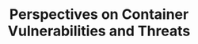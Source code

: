 ---
# Accomplishments widget.
widget: "howto"  # Widget name:  common, howto perspective, reading, cd-with-jenkins-and-docker  etc
headless: true  # This file represents a page section.
active: true  # Activate this widget? true/false
weight: 1 # Order that this section will appear.
title: "Perspectives on Container Vulnerabilities and Threats"
subtitle: ""

# Date format
date_format: "Jan 2006"

# Accomplishments.
#   Add/remove as many `[[item]]` blocks below as you like.
#   `title`, `organization` and `date_start` are the required parameters.
#   Leave other parameters empty if not required.
#   Begin/end multi-line descriptions with 3 quotes `"""`.
item:
 - title: "Securosis Analyst Report: The Complete Guide to Enterprise Container Security"
   summary: "In this comprehensive 24 page report, updated for 2018, Securosis provide a complete overview of the security implications of using containers and actionable insights for implementing best practices."
   linkText: "Read the article on aquasec.com »"
   linkUrl: "https://info.aquasec.com/securosis-assembling-container-security-program"
   openNewWindow: 
   image: "https://res.cloudinary.com/agile-seo/image/fetch/w_176,dpr_1.0,d_blank_am8gzx.png/https%3A%2F%2Flogo.clearbit.com%2Faquasec.com%3Fsize%3D250"  
 - title: "How to Secure Containers from Cyber Threats"
   summary: "IAmong the most popular application technologies on the scene today are containers, which enable users to run an application and its dependencies in an isolated environment. And while containers are driving evolution in the management of network applications, which, although self-contained, are still vulnerable."
   linkText: "Read the article on rcrwireless.com »"
   linkUrl: "https://www.rcrwireless.com/20170828/how-to-secure-containers-from-cyber-threats-tag27-tag99"
   openNewWindow: 
   image: "https://res.cloudinary.com/agile-seo/image/fetch/w_176,dpr_1.0,d_blank_am8gzx.png/https%3A%2F%2Flogo.clearbit.com%2Frcrwireless.com%3Fsize%3D250"
smallItem:    
 - title: "Exploring Container Security: Vulnerability Management in Open-source Kubernetes"
   summary: "cloud.google.com"
   linkText: ""
   linkUrl: "https://cloud.google.com/blog/products/containers-kubernetes/exploring-container-security-vulnerability-management-in-open-source-kubernetes"
   openNewWindow: 
   image: "https://res.cloudinary.com/agile-seo/image/fetch/w_62,dpr_1.0,d_blank_am8gzx.png/https%3A%2F%2Flogo.clearbit.com%2Fcloud.google.com%3Fsize%3D250"  
 - title: "Crypto-Mining Malware Outsmarting Image Scanners"
   summary: "blog.aquasec.com"
   linkText: ""
   linkUrl: "https://blog.aquasec.com/crypto-mining-malware-container-security"
   openNewWindow: 
   image: "https://res.cloudinary.com/agile-seo/image/fetch/w_62,dpr_1.0,d_blank_am8gzx.png/https%3A%2F%2Flogo.clearbit.com%2Fblog.aquasec.com%3Fsize%3D250"  
 - title: "DNS Spoofing on Kubernetes Clusters"
   summary: "blog.aquasec.com"
   linkText: ""
   linkUrl: "https://blog.aquasec.com/dns-spoofing-kubernetes-clusters"
   openNewWindow: 
   image: "https://res.cloudinary.com/agile-seo/image/fetch/w_62,dpr_1.0,d_blank_am8gzx.png/https%3A%2F%2Flogo.clearbit.com%2Fblog.aquasec.com%3Fsize%3D250" 
 - title: "Kubernetes Pod Escape Using Log Mounts"
   summary: "blog.aquasec.com"
   linkText: ""
   linkUrl: "https://blog.aquasec.com/kubernetes-security-pod-escape-log-mounts"
   openNewWindow: 
   image: "https://res.cloudinary.com/agile-seo/image/fetch/w_62,dpr_1.0,d_blank_am8gzx.png/https%3A%2F%2Flogo.clearbit.com%2Fblog.aquasec.com%3Fsize%3D250"
 - title: "Vulnerabilities in the Container Ecosystem: A Brief History"
   summary: "blog.aquasec.com"
   linkText: ""
   linkUrl: "https://blog.aquasec.com/container-security-vulnerabilities"
   openNewWindow: 
   image: "https://res.cloudinary.com/agile-seo/image/fetch/w_62,dpr_1.0,d_blank_am8gzx.png/https%3A%2F%2Flogo.clearbit.com%2Fblog.aquasec.com%3Fsize%3D250"
 - title: "An Overview into CVE-2018-1002105's Root Cause and a Program to Test if your Clusters are Affected"
   summary: "gravitational.com"
   linkText: ""
   linkUrl: "https://gravitational.com/blog/kubernetes-websocket-upgrade-security-vulnerability/"
   openNewWindow: 
   image: "https://res.cloudinary.com/agile-seo/image/fetch/w_62,dpr_1.0,d_blank_am8gzx.png/https%3A%2F%2Flogo.clearbit.com%2Fgravitational.com%3Fsize%3D250"
 - title: "Forrester's Overview Of 24 Container Security Providers"
   summary: "info.aquasec.com"
   linkText: ""
   linkUrl: "https://info.aquasec.com/forrester-container-security"
   openNewWindow: 
   image: "https://www.aquasec.com/wiki/download/attachments/1703939/forrester_research-223x223.png?api=v2"
 - title: "Container Vulnerabilities Highlight the Need for Better Security Tooling"
   summary: "edgewise.net"
   linkText: ""
   linkUrl: "https://www.edgewise.net/blog/container-vulnerabilities-highlight-the-need-for-better-security-tooling"
   openNewWindow: 
   image: "https://res.cloudinary.com/agile-seo/image/fetch/w_62,dpr_1.0,d_blank_am8gzx.png/https%3A%2F%2Flogo.clearbit.com%2Fedgewise.net%3Fsize%3D250"
 - title: "Container Security: Vulnerabilities and Countermeasures"
   summary: "dlt.com"
   linkText: ""
   linkUrl: "http://www.dlt.com/blog/2017/10/30/container-security/"
   openNewWindow: 
   image: "https://res.cloudinary.com/agile-seo/image/fetch/w_62,dpr_1.0,d_blank_am8gzx.png/https%3A%2F%2Flogo.clearbit.com%2Fdlt.com%3Fsize%3D250"
 - title: "How a Container Escape Vulnerability Can Threaten Enterprises"
   summary: "searchcloudsecurity.techtarget.com"
   linkText: ""
   linkUrl: "http://searchcloudsecurity.techtarget.com/tip/How-a-container-escape-vulnerability-can-threaten-enterprises"
   openNewWindow: 
   image: "https://res.cloudinary.com/agile-seo/image/fetch/w_62,dpr_1.0,d_blank_am8gzx.png/https%3A%2F%2Flogo.clearbit.com%2Fsearchcloudsecurity.techtarget.com%3Fsize%3D250"
---